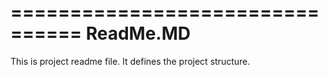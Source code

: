 ================================
			ReadMe.MD
================================

This is project readme file.
It defines the project structure.